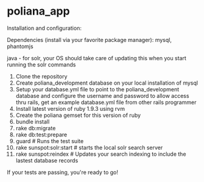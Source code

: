 poliana_app
===========

Installation and configuration:

Dependencies (install via your favorite package manager):
mysql, phantomjs

java - for solr, your OS should take care of updating this when you start running the solr commands

1. Clone the repository
2. Create poliana_development database on your local installation of mysql
3. Setup your database.yml file to point to the poliana_development database and configure the username and password to allow access thru rails, get an example database.yml file from other rails programmer
4. Install latest version of ruby 1.9.3 using rvm
5. Create the poliana gemset for this version of ruby
6. bundle install
7. rake db:migrate
8. rake db:test:prepare
9. guard # Runs the test suite
10. rake sunspot:solr:start # starts the local solr search server
11. rake sunspot:reindex # Updates your search indexing to include the lastest database records

If your tests are passing, you're ready to go!
